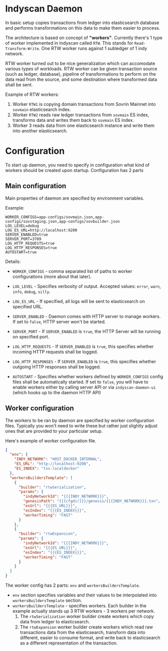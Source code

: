 # Indyscan Daemon
In basic setup copies transactions from ledger into elasticsearch database and performs
transformations on this data to make them easier to process.

The architecture is based on concept of **"workers"**. Currently there's 1 type of worker 
implemented in Indyscan called `RTW`. This stands for `Read-Transform-Write`.
One RTW worker runs against 1 subledger of 1 indy network. 

RTW worker turned out to be nice generalization which can accomodate various types of workloads.
RTW worker can be given transaction source (such as ledger, database), pipeline of 
transformations to perform on the data read from the source, and some destination 
where transformed data shall be sent. 
 
Example of RTW workers:
1. Worker `RTW1` is copying domain transactions from Sovrin Mainnet into `sovmain` elasticsearch
index.
2. Worker `RTW2` reads raw ledger transactions from `sovmain` ES index, transforms data and 
writes them back to `sovmain` ES index.
3. Worker 3 reads data from one elasticsearch instance and write them into another 
elasticsearch.   

# Configuration
To start up daemon, you need to specify in configuration what kind of workers should be 
created upon startup. Configuration has 2 parts

## Main configuration
Main properties of daemon are specified by environment variables. 

Example:
```
WORKER_CONFIGS=app-configs/sovmain.json,app-configs/sovstaging.json,app-configs/sovbuilder.json
LOG_LEVEL=debug
LOG_ES_URL=http://localhost:9200
SERVER_ENABLED=true
SERVER_PORT=3709
LOG_HTTP_REQUESTS=true
LOG_HTTP_RESPONSES=true
AUTOSTART=true
```

Details:
- `WORKER_CONFIGS` - comma separated list of paths to worker configurations (more about that later).

- `LOG_LEVEL` - Specifies verbosity of output. Accepted values: `error`, `warn`, `info`, `debug`, `silly`.

- `LOG_ES_URL` - If specified, all logs will be sent to elasticsearch on specified URL.

- `SERVER_ENABLED` - Daemon comes with HTTP server to manage workers. If set to `false`, HTTP server won't be started.

- `SERVER_PORT` - If `SERVER_ENABLED` is `true`, the HTTP Server will be running on specified port.

- `LOG_HTTP_REQUESTS` - If `SERVER_ENABLED` is `true`, this specifies whether incoming HTTP requests shall be logged.

- `LOG_HTTP_RESPONSES` - If `SERVER_ENABLED` is `true`, this specifies whether outgoing HTTP responses shall be logged.

- `AUTOSTART` - Specifies whether workers defined by `WORKER_CONFIGS` config files shall be automatically started. If 
set to `false`, you will have to enable workers either by calling server API or via `indyscan-daemon-ui` 
(which hooks up to the daemon HTTP API)

## Worker configuration
The workers to be ran by daemon are specified by worker configuration files. Typically
you won't need to write these but rather just slightly adjust ones that are provided to your 
particular setup. 

Here's example of worker configuration file. 
```json
{
  "env": {
    "INDY_NETWORK": "HOST_DOCKER_INTERNAL",
    "ES_URL": "http://localhost:9200",
    "ES_INDEX": "txs-localdocker"
  },
  "workersBuildersTemplate": [
    {
      "builder": "rtwSerialization",
      "params": {
        "indyNetworkId": "{{{INDY_NETWORK}}}",
        "genesisPath": "{{{cfgdir}}}/genesis/{{{INDY_NETWORK}}}.txn",
        "esUrl": "{{{ES_URL}}}",
        "esIndex": "{{{ES_INDEX}}}",
        "workerTiming": "FAST"
      }
    },
    {
      "builder": "rtwExpansion",
      "params": {
        "indyNetworkId": "{{{INDY_NETWORK}}}",
        "esUrl": "{{{ES_URL}}}",
        "esIndex": "{{{ES_INDEX}}}",
        "workerTiming": "FAST"
      }
    }
  ]
}
```

The worker config has 2 parts: `env` and `workersBuildersTemplate`. 
- `env` section specifies variables and their values to be interpolated into 
`workersBuildersTemplate` section.
- `workersBuildersTemplate` - specifies workers. Each builder in the example 
actually stands up 3 RTW workers - 3 workers per network. 
  1. The `rtwSerialization` worker builder create workers which copy data 
  from ledger to elasticsearch.
  2. The `rtwExpansion` worker builder create workers which read raw transactions 
  data from the elasticsearch, transform data into different, easier to consume format,
  and write back to elasticsearch as a different representation of the transaction.
